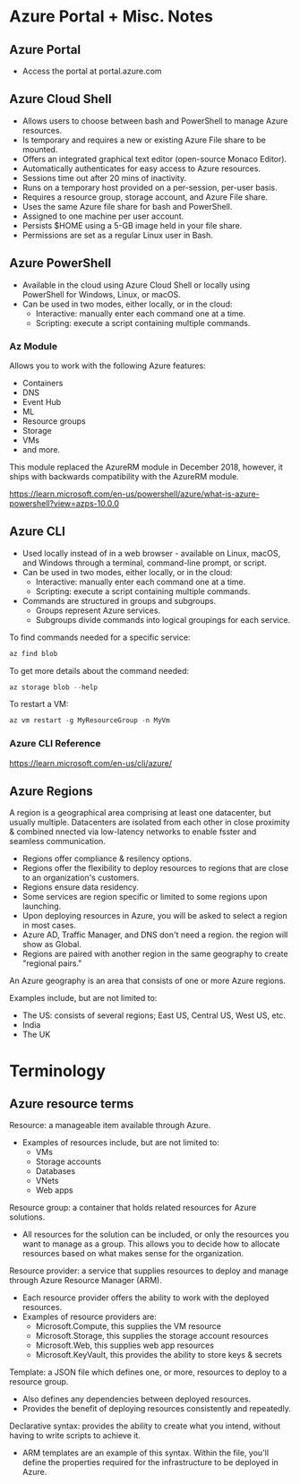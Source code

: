 # Azure Portal + Misc. Notes

## Azure Portal

- Access the portal at portal.azure.com

## Azure Cloud Shell

- Allows users to choose between bash and PowerShell to manage Azure resources.
- Is temporary and requires a new or existing Azure File share to be mounted.
- Offers an integrated graphical text editor (open-source Monaco Editor).
- Automatically authenticates for easy access to Azure resources.
- Sessions time out after 20 mins of inactivity.
- Runs on a temporary host provided on a per-session, per-user basis.
- Requires a resource group, storage account, and Azure File share.
- Uses the same Azure file share for bash and PowerShell.
- Assigned to one machine per user account.
- Persists $HOME using a 5-GB image held in your file share.
- Permissions are set as a regular Linux user in Bash.

## Azure PowerShell

- Available in the cloud using Azure Cloud Shell or locally using PowerShell for Windows, Linux, or macOS.
- Can be used in two modes, either locally, or in the cloud:
    - Interactive: manually enter each command one at a time.
    - Scripting: execute a script containing multiple commands.

### Az Module

Allows you to work with the following Azure features:

- Containers
- DNS
- Event Hub
- ML
- Resource groups
- Storage
- VMs
- and more.

This module replaced the AzureRM module in December 2018, however, it ships with backwards compatibility with the AzureRM module. 

https://learn.microsoft.com/en-us/powershell/azure/what-is-azure-powershell?view=azps-10.0.0


## Azure CLI

- Used locally instead of in a web browser - available on Linux, macOS, and Windows through a terminal, command-line prompt, or script.
- Can be used in two modes, either locally, or in the cloud:
    - Interactive: manually enter each command one at a time.
    - Scripting: execute a script containing multiple commands.
- Commands are structured in groups and subgroups.
    - Groups represent Azure services.
    - Subgroups divide commands into logical groupings for each service.
 
To find commands needed for a specific service:

```powershell
az find blob
```

To get more details about the command needed:

```powershell
az storage blob --help
```

 To restart a VM:

```powershell
az vm restart -g MyResourceGroup -n MyVm
```

### Azure CLI Reference

https://learn.microsoft.com/en-us/cli/azure/


## Azure Regions 

A region is a geographical area comprising at least one datacenter, but usually multiple. Datacenters are isolated from each other in close proximity & combined nnected via low-latency networks to enable fsster and seamless communication. 

- Regions offer compliance & resilency options. 
- Regions offer the flexibility to deploy resources to regions that are close to an organization's customers. 
- Regions ensure data residency. 
- Some services are region specific or limited to some regions upon launching. 
- Upon deploying resources in Azure, you will be asked to select a region in most cases. 
- Azure AD, Traffic Manager, and DNS don't need a region. the region will show as Global. 
- Regions are paired with another region in the same geography to create "regional pairs."

An Azure geography is an area that consists of one or more Azure regions. 

Examples include, but are not limited to:

- The US: consists of several regions; East US, Central US, West US, etc. 
- India
- The UK

# Terminology

## Azure resource terms

Resource: a manageable item available through Azure. 
- Examples of resources include, but are not limited to:
    - VMs
    - Storage accounts
    - Databases
    - VNets
    - Web apps

Resource group: a container that holds related resources for Azure solutions. 
- All resources for the solution can be included, or only the resources you want to manage as a group. This allows you to decide how to allocate resources based on what makes sense for the organization.

Resource provider: a service that supplies resources to deploy and manage through Azure Resource Manager (ARM). 
- Each resource provider offers the ability to work with the deployed resources.
- Examples of resource providers are:
     - Microsoft.Compute, this supplies the VM resource
     - Microsoft.Storage, this supplies the storage account resources
     - Microsoft.Web, this supplies web app resources
     - Microsoft.KeyVault, this provides the ability to store keys & secrets

Template: a JSON file which defines one, or more, resources to deploy to a resource group. 
- Also defines any dependencies between deployed resources.
- Provides the benefit of deploying resources consistently and repeatedly. 

Declarative syntax: provides the ability to create what you intend, without having to write scripts to achieve it. 
- ARM templates are an example of this syntax. Within the file, you'll define the properties required for the infrastructure to be deployed in Azure.
